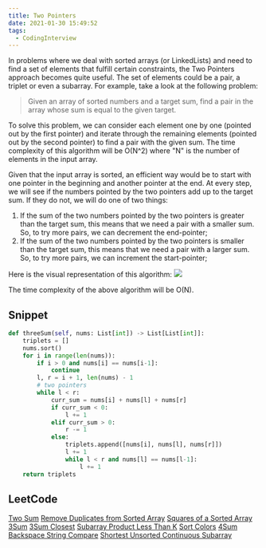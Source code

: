 ```yaml
---
title: Two Pointers
date: 2021-01-30 15:49:52
tags:
  - CodingInterview
---
```

In problems where we deal with sorted arrays (or LinkedLists) and need to find a set of elements that fulfill certain constraints, the Two Pointers approach becomes quite useful. The set of elements could be a pair, a triplet or even a subarray. For example, take a look at the following problem:
> Given an array of sorted numbers and a target sum, find a pair in the array whose sum is equal to the given target.

To solve this problem, we can consider each element one by one (pointed out by the first pointer) and iterate through the remaining elements (pointed out by the second pointer) to find a pair with the given sum. The time complexity of this algorithm will be O(N^2) where "N" is the number of elements in the input array.

Given that the input array is sorted, an efficient way would be to start with one pointer in the beginning and another pointer at the end. At every step, we will see if the numbers pointed by the two pointers add up to the target sum. If they do not, we will do one of two things:
1. If the sum of the two numbers pointed by the two pointers is greater than the target sum, this means that we need a pair with a smaller sum. So, to try more pairs, we can decrement the end-pointer;
2. If the sum of the two numbers pointed by the two pointers is smaller than the target sum, this means that we need a pair with a larger sum. So, to try more pairs, we can increment the start-pointer;

<!--more-->
Here is the visual representation of this algorithm:
![](https://raw.githubusercontent.com/was48i/mPOST/master/CodingInterview/educative/02.png?token=AC6MNN24ERQIFF6RVGXROBDAIPB4E)

The time complexity of the above algorithm will be O(N).

## Snippet
```python
def threeSum(self, nums: List[int]) -> List[List[int]]:
    triplets = []
    nums.sort()
    for i in range(len(nums)):
        if i > 0 and nums[i] == nums[i-1]:
            continue
        l, r = i + 1, len(nums) - 1
        # two pointers
        while l < r:
            curr_sum = nums[i] + nums[l] + nums[r]
            if curr_sum < 0:
                l += 1
            elif curr_sum > 0:
                r -= 1
            else:
                triplets.append([nums[i], nums[l], nums[r]])
                l += 1
                while l < r and nums[l] == nums[l-1]:
                    l += 1
    return triplets
```

## LeetCode
[Two Sum](https://leetcode.com/problems/two-sum/)
[Remove Duplicates from Sorted Array](https://leetcode.com/problems/remove-duplicates-from-sorted-array/)
[Squares of a Sorted Array](https://leetcode.com/problems/squares-of-a-sorted-array/)
[3Sum](https://leetcode.com/problems/3sum/)
[3Sum Closest](https://leetcode.com/problems/3sum-closest/)
[Subarray Product Less Than K](https://leetcode.com/problems/subarray-product-less-than-k/)
[Sort Colors](https://leetcode.com/problems/sort-colors/)
[4Sum](https://leetcode.com/problems/4sum/)
[Backspace String Compare](https://leetcode.com/problems/backspace-string-compare/)
[Shortest Unsorted Continuous Subarray](https://leetcode.com/problems/shortest-unsorted-continuous-subarray/)
